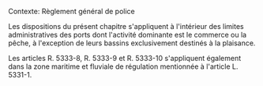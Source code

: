 Contexte: Règlement général de police

Les dispositions du présent chapitre s'appliquent à l'intérieur des limites administratives des ports dont l'activité dominante est le commerce ou la pêche, à l'exception de leurs bassins exclusivement destinés à la plaisance.

Les articles R. 5333-8, R. 5333-9 et R. 5333-10 s'appliquent également dans la zone maritime et fluviale de régulation mentionnée à l'article L. 5331-1.